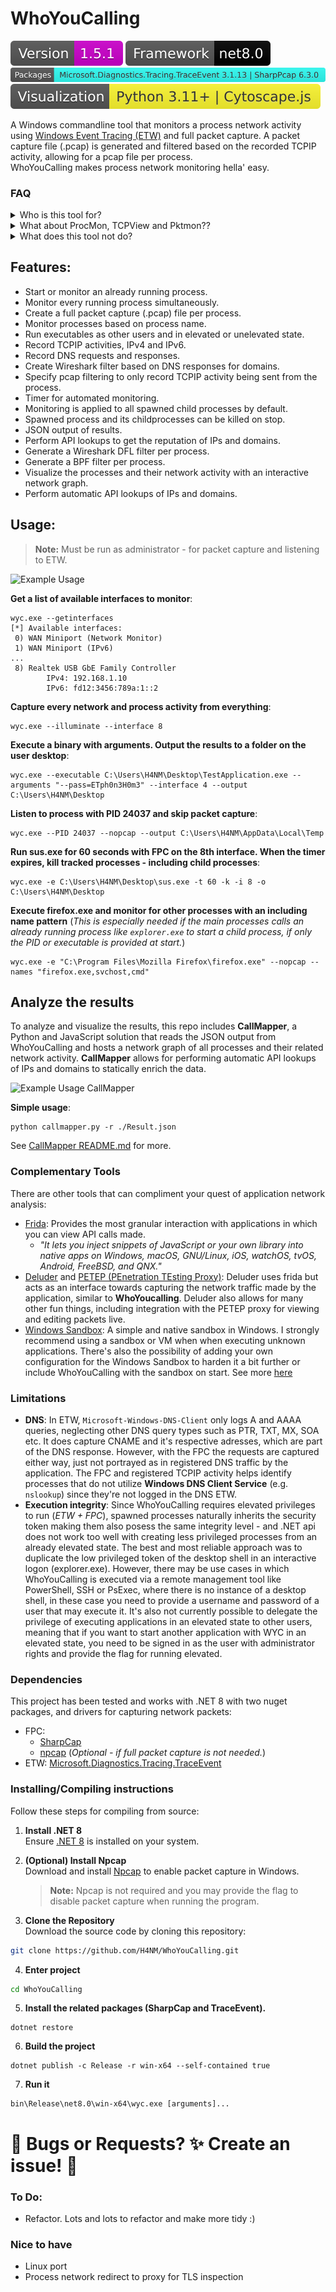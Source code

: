 ﻿# WhoYouCalling 

![WYC version](imgs/version.svg)
![Framework](imgs/target_framework.svg)
![WYC dependencies](imgs/dependencies.svg)
![Visualization dependencies](imgs/visualization_dependencies.svg)

A Windows commandline tool that monitors a process network activity using [Windows Event Tracing (ETW)](https://learn.microsoft.com/en-us/windows-hardware/drivers/devtest/event-tracing-for-windows--etw-) and full packet capture. A packet capture file (.pcap) is generated and filtered based on the recorded TCPIP activity, allowing for a pcap file per process.  
WhoYouCalling makes process network monitoring hella' easy.

### FAQ
<details>
  <summary>Who is this tool for?</summary>
  

It's a tool for anyone that would like to know what network traffic is coming from processes in Windows. Some examples:
- **Blueteamers**: Incident response and controlled malware analysis.
- **Security researchers**: Understanding what an application is doing to identify vulnerabilities.
- **Game hackers**: Understanding game traffic for possible packet manipulation.
- **Red teamers**: Payload creators for testing detection.
- **Sysadmins**: Understanding which traffic a host or process requires before a migration.
- **Curious/paranoid people**: That just wants to understand who the heck processes are calling.

</details>

<details>
  <summary>What about ProcMon, TCPView and Pktmon??</summary>

Some of the best methods of monitoring network activities by a process in Windows is with the Sysinternal tools [ProcMon](https://learn.microsoft.com/sv-se/sysinternals/downloads/procmon) or [TCPView](https://learn.microsoft.com/en-us/sysinternals/downloads/tcpview). 
There's also the native Windows application [Pktmon](https://learn.microsoft.com/en-us/windows-server/networking/technologies/pktmon/pktmon) that's great for capturing packets in different network stacks and event correlations.

The tools and what they're offering:
- **ProcMon**: <i>Continous</i> TCPIP traffic monitoring of processes.
- **TCPView**: Retrieves  <i>active</i> TCPIP connections of processes.
- **Pktmon**: Collects packets from different network stacks.

Neither ProcMon nor TCPView captures the DNS traffic or provides with packet capture. Pktmon doesnt register which PID or process name the network packet comes from unless combined with additional log sources. But it doesn't filter a packet capture file for these.
The main downsides that are adressed by WhoYouCalling:
1. **Manual work**: To get a Full Packet Capture per process you need to manually start a packet capture with a tool like Wireshark/Tshark, and create a filter for endpoints based on the results of ProcMon or TCPView, which can be time consuming and potential endpoints may be missed due to human error if the process is not automated. Pktmon still requires manual mapping with events from other log sources.
2. **Child processes**: It can be tedious to maintain a track record of all of the child processes that may spawn and the endpoints they're communicating with.
3. **DNS queries**: Neither ProcMon nor TCPView supports capturing DNS queries. They do provide with insights of UDP/TCP sent to port 53, but no information of the actual domain name that's queried nor the given address response.

Simply put, WhoYouCalling is a combination of these tools and addresses the downsides defined above, and more. 
I still highly recommend the other listed tools as they may fit other use cases. ProcMon, for instance, can provide with information of file system activity and access right invocations, which WhoYouCalling cant.
WhoYouCalling is strictly for network based activity analysis of processes.

</details>

<details>
  <summary>What does this tool not do?</summary>

  - **TCPIP**: WhoYouCalling does not capture traffic outside of the TCPIP stack, e.g. ICMP (layer 3, network) and ARP (layer 2, data link).
  - **Server applications**: The tool does not monitor process socket creations for listening to ports, as it's mainly focused on processes in a client perspective. However, it can still be useful for monitoring to server applications based on their overall TCPIP activity.

</details>


## Features: 
- Start or monitor an already running process.
- Monitor every running process simultaneously.
- Create a full packet capture (.pcap) file per process.
- Monitor processes based on process name.
- Run executables as other users and in elevated or unelevated state. 
- Record TCPIP activities, IPv4 and IPv6.
- Record DNS requests and responses.
- Create Wireshark filter based on DNS responses for domains.
- Specify pcap filtering to only record TCPIP activity being sent from the process.
- Timer for automated monitoring.
- Monitoring is applied to all spawned child processes by default.
- Spawned process and its childprocesses can be killed on stop. 
- JSON output of results.
- Perform API lookups to get the reputation of IPs and domains.
- Generate a Wireshark DFL filter per process.
- Generate a BPF filter per process.
- Visualize the processes and their network activity with an interactive network graph.
- Perform automatic API lookups of IPs and domains.

## Usage:
> **Note:** Must be run as administrator - for packet capture and listening to ETW.

![Example Usage](imgs/ExampleUsage.gif)

**Get a list of available interfaces to monitor**:
```
wyc.exe --getinterfaces
[*] Available interfaces:
 0) WAN Miniport (Network Monitor)
 1) WAN Miniport (IPv6)
...
 8) Realtek USB GbE Family Controller
        IPv4: 192.168.1.10
        IPv6: fd12:3456:789a:1::2
```

**Capture every network and process activity from everything**:
```
wyc.exe --illuminate --interface 8
```

**Execute a binary with arguments. Output the results to a folder on the user desktop**:
```
wyc.exe --executable C:\Users\H4NM\Desktop\TestApplication.exe --arguments "--pass=ETph0n3H0m3" --interface 4 --output C:\Users\H4NM\Desktop
```

**Listen to process with PID 24037 and skip packet capture**:
```
wyc.exe --PID 24037 --nopcap --output C:\Users\H4NM\AppData\Local\Temp
```

**Run sus.exe for 60 seconds with FPC on the 8th interface. When the timer expires, kill tracked processes - including child processes**:
```
wyc.exe -e C:\Users\H4NM\Desktop\sus.exe -t 60 -k -i 8 -o C:\Users\H4NM\Desktop
```

**Execute firefox.exe and monitor for other processes with an including name pattern** (*This is especially needed if the main processes calls an already running process like `explorer.exe` to start a child process, if only the PID or executable is provided at start.*)
```
wyc.exe -e "C:\Program Files\Mozilla Firefox\firefox.exe" --nopcap --names "firefox.exe,svchost,cmd"
```

## Analyze the results
To analyze and visualize the results, this repo includes **CallMapper**, a Python and JavaScript solution that reads the JSON output from WhoYouCalling and hosts a network graph of all processes and their related network activity. **CallMapper** allows for performing automatic API lookups of IPs and domains to statically enrich the data.

![Example Usage CallMapper](imgs/ExampleUsageCallMapper.gif)

**Simple usage**:
```
python callmapper.py -r ./Result.json
```

See [CallMapper README.md](https://github.com/H4NM/WhoYouCalling/blob/main/CallMapper/README.md) for more.  

### Complementary Tools
There are other tools that can compliment your quest of application network analysis:
- [Frida](https://frida.re/): Provides the most granular interaction with applications in which you can view API calls made. 
	- *"It lets you inject snippets of JavaScript or your own library into native apps on Windows, macOS, GNU/Linux, iOS, watchOS, tvOS, Android, FreeBSD, and QNX."*
- [Deluder](https://github.com/Warxim/deluder) and [PETEP (PEnetration TEsting Proxy)](https://github.com/Warxim/petep): Deluder uses frida but acts as an interface towards capturing the network traffic made by the application, similar to **WhoYoucalling**. Deluder also allows for many other fun things, including integration with the PETEP proxy for viewing and editing packets live.
- [Windows Sandbox](https://learn.microsoft.com/en-us/windows/security/application-security/application-isolation/windows-sandbox/windows-sandbox-overview): A simple and native sandbox in Windows. I strongly recommend using a sandbox or VM when when executing unknown applications. There's also the possibility of adding your own configuration for the Windows Sandbox to harden it a bit further or include WhoYouCalling with the sandbox on start. See more [here](https://learn.microsoft.com/en-us/windows/security/application-security/application-isolation/windows-sandbox/windows-sandbox-configure-using-wsb-file)

### Limitations
- **DNS**: In ETW, `Microsoft-Windows-DNS-Client` only logs A and AAAA queries, neglecting other DNS query types such as PTR, TXT, MX, SOA etc. It does capture CNAME and it's respective adresses, which are part of the DNS response. However, with the FPC the requests are captured either way, just not portrayed as in registered DNS traffic by the application. The FPC and registered TCPIP activity helps identify processes that do not utilize **Windows DNS Client Service** (e.g. `nslookup`) since they're not logged in the DNS ETW.
- **Execution integrity**: Since WhoYouCalling requires elevated privileges to run (*ETW + FPC*), spawned processes naturally inherits the security token making them also posess the same integrity level - and .NET api does not work too well with creating less privileged processes from an already elevated state.
  The best and most reliable approach was to duplicate the low privileged token of the desktop shell in an interactive logon (explorer.exe).
  However, there may be use cases in which WhoYouCalling is executed via a remote management tool like PowerShell, SSH or PsExec, where there is no instance of a desktop shell, in these case you need to provide a username and password of a user that may execute it. It's also not currently possible to delegate the privilege of executing applications in an elevated state to other users, meaning that if you want to start another application with WYC in an elevated state, you need to be signed in as the user with administrator rights and provide the flag for running elevated.  

### Dependencies
This project has been tested and works with .NET 8 with two nuget packages, and drivers for capturing network packets: 
- FPC: 
  - [SharpCap](https://github.com/dotpcap/sharppcap)
  - [npcap](https://npcap.com/#download) (*Optional - if full packet capture is not needed.*)
- ETW: [Microsoft.Diagnostics.Tracing.TraceEvent](https://www.nuget.org/packages/Microsoft.Diagnostics.Tracing.TraceEvent/)

### Installing/Compiling instructions
Follow these steps for compiling from source:
1. **Install .NET 8**  
   Ensure [.NET 8](https://learn.microsoft.com/en-us/dotnet/core/install/windows) is installed on your system.

2. **(Optional) Install Npcap**  
   Download and install [Npcap](https://npcap.com/#download) to enable packet capture in Windows.  
   > **Note:** Npcap is not required and you may provide the flag to disable packet capture when running the program.

3. **Clone the Repository**  
   Download the source code by cloning this repository:
```sh
git clone https://github.com/H4NM/WhoYouCalling.git
```

4. **Enter project**
```sh
cd WhoYouCalling
```

5. **Install the related packages (SharpCap and TraceEvent).**
```
dotnet restore
```

6. **Build the project**
```
dotnet publish -c Release -r win-x64 --self-contained true
```

7. **Run it**
```
bin\Release\net8.0\win-x64\wyc.exe [arguments]...
```


# 🐛 Bugs or Requests? ✨ Create an issue! 🚀

### To Do:
- Refactor. Lots and lots to refactor and make more tidy :)

### Nice to have
- Linux port
- Process network redirect to proxy for TLS inspection
